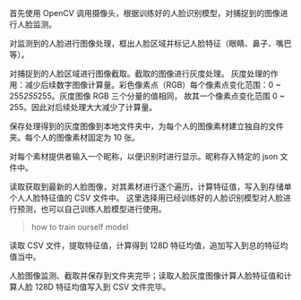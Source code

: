 首先使用 OpenCV 调用摄像头，根据训练好的人脸识别模型，对捕捉到的图像进行人脸监测。

对监测到的人脸进行图像处理，框出人脸区域并标记人脸特征（眼睛、鼻子、嘴巴等）。

对捕捉到的人脸区域进行图像截取。截取的图像进行灰度处理。
灰度处理的作用：减少后续数字图像计算量。彩色像素点（RGB）每个像素点变化范围：0 ~ 255*255*255。灰度图像 RGB 三个分量的值相同，
故其一个像素点变化范围 0 ~ 255。因此对后续处理大大减少了计算量。

保存处理得到的灰度图像到本地文件夹中，为每个人的图像素材建立独自的文件夹。每个人的图像素材固定为 10 张。

对每个素材提供者输入一个昵称，以便识别时进行显示。昵称存入特定的 json 文件中。

读取获取到最新的人脸图像，对其素材进行逐个遍历，计算特征值，写入到存储单个人人脸特征值的 CSV 文件中。
这里选择用已经训练好的人脸识别模型对人脸进行预测，也可以自己训练人脸模型进行使用。

> how to train ourself model

读取 CSV 文件，提取特征值，计算得到 128D 特征均值，追加写入到总的特征均值当中。

人脸图像监测、截取并保存到文件夹完毕；读取人脸灰度图像计算人脸特征值和计算人脸 128D 特征均值写入到 CSV 文件完毕。
